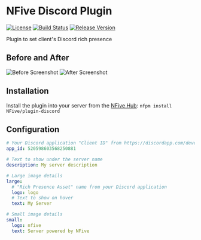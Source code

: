 # NFive Discord Plugin
[![License](https://img.shields.io/github/license/NFive/plugin-discord.svg)](LICENSE)
[![Build Status](https://img.shields.io/appveyor/ci/NFive/plugin-discord.svg)](https://ci.appveyor.com/project/NFive/plugin-discord)
[![Release Version](https://img.shields.io/github/release/NFive/plugin-discord/all.svg)](https://github.com/NFive/plugin-discord/releases)

Plugin to set client's Discord rich presence

## Before and After
![Before Screenshot](https://user-images.githubusercontent.com/43646/51639690-7828c900-1f59-11e9-9971-481d77c2aa26.png)
![After Screenshot](https://user-images.githubusercontent.com/43646/51639693-7828c900-1f59-11e9-85ea-f3e575535897.png)

## Installation
Install the plugin into your server from the [NFive Hub](https://hub.nfive.io/NFive/plugin-discord): `nfpm install NFive/plugin-discord`

## Configuration
```yml
# Your Discord application "Client ID" from https://discordapp.com/developers/applications/
app_id: 520598603568250881

# Text to show under the server name
description: My server description

# Large image details
large:
  # "Rich Presence Asset" name from your Discord application
  logo: logo
  # Text to show on hover
  text: My Server

# Small image details
small:
  logo: nfive
  text: Server powered by NFive
```
